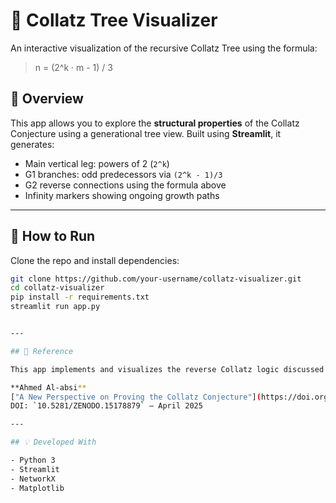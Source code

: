 # 🌳 Collatz Tree Visualizer

An interactive visualization of the recursive Collatz Tree using the formula:

> n = (2^k · m - 1) / 3

## 📘 Overview

This app allows you to explore the **structural properties** of the Collatz Conjecture using a generational tree view. Built using **Streamlit**, it generates:

- Main vertical leg: powers of 2 (`2^k`)
- G1 branches: odd predecessors via `(2^k - 1)/3`
- G2 reverse connections using the formula above
- Infinity markers showing ongoing growth paths

---

## 🚀 How to Run

Clone the repo and install dependencies:

```bash
git clone https://github.com/your-username/collatz-visualizer.git
cd collatz-visualizer
pip install -r requirements.txt
streamlit run app.py


---

## 📄 Reference

This app implements and visualizes the reverse Collatz logic discussed in the article:

**Ahmed Al-absi**  
["A New Perspective on Proving the Collatz Conjecture"](https://doi.org/10.5281/zenodo.15178879)  
DOI: `10.5281/ZENODO.15178879` – April 2025

---

## 💡 Developed With

- Python 3  
- Streamlit  
- NetworkX  
- Matplotlib


